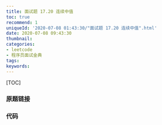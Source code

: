 ```yaml
---
title: 面试题 17.20 连续中值
toc: true
recommend: 1
uniqueId: '2020-07-08 01:43:30/"面试题 17.20 连续中值".html'
date: 2020-07-08 09:43:30
thumbnail:
categories:
- leetcode
- 程序员面试金典
tags:
keywords:
---
```


[TOC]

<!--more-->

### 原题链接



### 代码

```python

```

